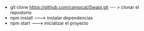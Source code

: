 * git clone https://github.com/caroocat/Swapi.git --- > clonar el repostorio
* npm install ---> instalar dependencias
* npm start ---> inicializar el proyecto


